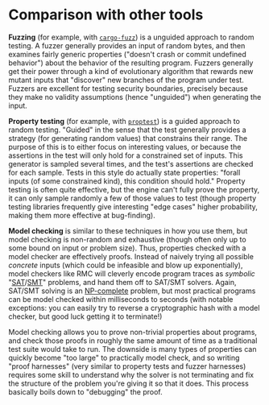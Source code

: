 # Comparison with other tools

**Fuzzing** (for example, with [`cargo-fuzz`](https://github.com/rust-fuzz/cargo-fuzz)) is a unguided approach to random testing.
A fuzzer generally provides an input of random bytes, and then examines fairly generic properties ("doesn't crash or commit undefined behavior") about the behavior of the resulting program.
Fuzzers generally get their power through a kind of evolutionary algorithm that rewards new mutant inputs that "discover" new branches of the program under test.
Fuzzers are excellent for testing security boundaries, precisely because they make no validity assumptions (hence "unguided") when generating the input.

**Property testing** (for example, with [`proptest`](https://github.com/AltSysrq/proptest)) is a guided approach to random testing.
"Guided" in the sense that the test generally provides a strategy (for generating random values) that constrains their range.
The purpose of this is to either focus on interesting values, or because the assertions in the test will only hold for a constrained set of inputs.
This generator is sampled several times, and the test's assertions are checked for each sample.
Tests in this style do actually state properties: "forall inputs (of some constrained kind), this condition should hold."
Property testing is often quite effective, but the engine can't fully prove the property, it can only sample randomly a few of those values to test (though property testing libraries frequently give interesting "edge cases" higher probability, making them more effective at bug-finding).

**Model checking** is similar to these techniques in how you use them, but model checking is non-random and exhaustive (though often only up to some bound on input or problem size).
Thus, properties checked with a model checker are effectively proofs.
Instead of naively trying all possible _concrete_ inputs (which could be infeasible and blow up exponentially), model checkers like RMC will cleverly encode program traces as _symbolic_ "[SAT](https://en.wikipedia.org/wiki/Boolean_satisfiability_problem)/[SMT](https://en.wikipedia.org/wiki/Satisfiability_modulo_theories)" problems, and hand them off to SAT/SMT solvers.
Again, SAT/SMT solving is an [NP-complete](https://en.wikipedia.org/wiki/NP-completeness) problem, but most practical programs can be model checked within milliseconds to seconds (with notable exceptions: you can easily try to reverse a cryptographic hash with a model checker, but good luck getting it to terminate!)

Model checking allows you to prove non-trivial properties about programs, and check those proofs in roughly the same amount of time as a traditional test suite would take to run.
The downside is many types of properties can quickly become "too large" to practically model check, and so writing "proof harnesses" (very similar to property tests and fuzzer harnesses) requires some skill to understand why the solver is not terminating and fix the structure of the problem you're giving it so that it does.
This process basically boils down to "debugging" the proof.
